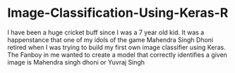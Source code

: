 # Image-Classification-Using-Keras-R
I have been a huge cricket buff since I was a 7 year old kid. It was a happenstance that one of my idols of the game Mahendra Singh Dhoni retired when I was trying to build my first own image classifier using Keras. The Fanboy in me wanted to create a model that correctly identifies a given image is Mahendra singh dhoni or Yuvraj Singh
